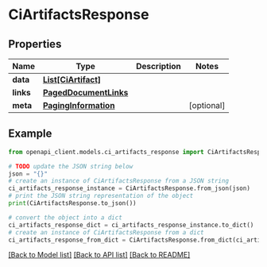 # CiArtifactsResponse


## Properties

Name | Type | Description | Notes
------------ | ------------- | ------------- | -------------
**data** | [**List[CiArtifact]**](CiArtifact.md) |  | 
**links** | [**PagedDocumentLinks**](PagedDocumentLinks.md) |  | 
**meta** | [**PagingInformation**](PagingInformation.md) |  | [optional] 

## Example

```python
from openapi_client.models.ci_artifacts_response import CiArtifactsResponse

# TODO update the JSON string below
json = "{}"
# create an instance of CiArtifactsResponse from a JSON string
ci_artifacts_response_instance = CiArtifactsResponse.from_json(json)
# print the JSON string representation of the object
print(CiArtifactsResponse.to_json())

# convert the object into a dict
ci_artifacts_response_dict = ci_artifacts_response_instance.to_dict()
# create an instance of CiArtifactsResponse from a dict
ci_artifacts_response_from_dict = CiArtifactsResponse.from_dict(ci_artifacts_response_dict)
```
[[Back to Model list]](../README.md#documentation-for-models) [[Back to API list]](../README.md#documentation-for-api-endpoints) [[Back to README]](../README.md)



